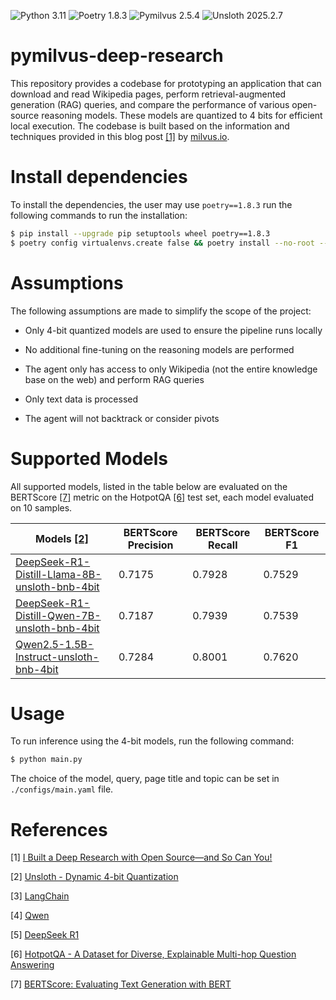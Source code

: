 ![Python 3.11](https://img.shields.io/badge/python-3.11-blue.svg) ![Poetry 1.8.3](https://img.shields.io/badge/poetry-1.8.3-blue.svg?logo=poetry) ![Pymilvus 2.5.4](https://img.shields.io/badge/PyMilvus-2.5.4-green) ![Unsloth 2025.2.7](https://img.shields.io/badge/Unsloth-2025.2.12-yellow)

# pymilvus-deep-research

This repository provides a codebase for prototyping an application that can download and read Wikipedia pages, perform retrieval-augmented generation (RAG) queries, and compare the performance of various open-source reasoning models. These models are quantized to 4 bits for efficient local execution. The codebase is built based on the information and techniques provided in this blog post [[1]](https://milvus.io/blog/i-built-a-deep-research-with-open-source-so-can-you.md) by [milvus.io](https://milvus.io/).

# Install dependencies

To install the dependencies, the user may use `poetry==1.8.3` run the following commands to run the installation:

```bash
$ pip install --upgrade pip setuptools wheel poetry==1.8.3
$ poetry config virtualenvs.create false && poetry install --no-root --verbose
```


# Assumptions
The following assumptions are made to simplify the scope of the project:

- Only 4-bit quantized models are used to ensure the pipeline runs locally

- No additional fine-tuning on the reasoning models are performed

- The agent only has access to only Wikipedia (not the entire knowledge base on the web) and perform RAG queries

- Only text data is processed 

- The agent will not backtrack or consider pivots



# Supported Models

All supported models, listed in the table below are evaluated on the BERTScore [[7]](https://arxiv.org/abs/1904.09675) metric on the HotpotQA [[6]](https://hotpotqa.github.io/) test set, each model evaluated on 10 samples.

| **Models** [[2]](https://unsloth.ai/blog/dynamic-4bit)                                                                        | **BERTScore** Precision| **BERTScore** Recall   | **BERTScore** F1   |
|-------------------------------------------------------------------------------------------------------------------------------|------------------------|------------------------|--------------------|
| [DeepSeek-R1-Distill-Llama-8B-unsloth-bnb-4bit](https://huggingface.co/unsloth/DeepSeek-R1-Distill-Llama-8B-unsloth-bnb-4bit) |          0.7175        |          0.7928        |       0.7529       |
| [DeepSeek-R1-Distill-Qwen-7B-unsloth-bnb-4bit](https://huggingface.co/unsloth/DeepSeek-R1-Distill-Qwen-7B-unsloth-bnb-4bit)   |          0.7187        |          0.7939        |       0.7539       |
| [Qwen2.5-1.5B-Instruct-unsloth-bnb-4bit](https://huggingface.co/unsloth/Qwen2.5-1.5B-Instruct-unsloth-bnb-4bit)               |          0.7284        |          0.8001        |       0.7620       |

# Usage

To run inference using the 4-bit models, run the following command:

```bash
$ python main.py
```
The choice of the model, query, page title and topic can be set in `./configs/main.yaml` file.


# References
[1] [I Built a Deep Research with Open Source—and So Can You!](https://milvus.io/blog/i-built-a-deep-research-with-open-source-so-can-you.md)

[2] [Unsloth - Dynamic 4-bit Quantization](https://unsloth.ai/blog/dynamic-4bit)

[3] [LangChain](https://python.langchain.com/docs/introduction/)

[4] [Qwen](https://huggingface.co/Qwen)

[5] [DeepSeek R1](https://huggingface.co/deepseek-ai/DeepSeek-R1)

[6] [HotpotQA - A Dataset for Diverse, Explainable Multi-hop Question Answering](https://hotpotqa.github.io/)

[7] [BERTScore: Evaluating Text Generation with BERT](https://arxiv.org/abs/1904.09675)
